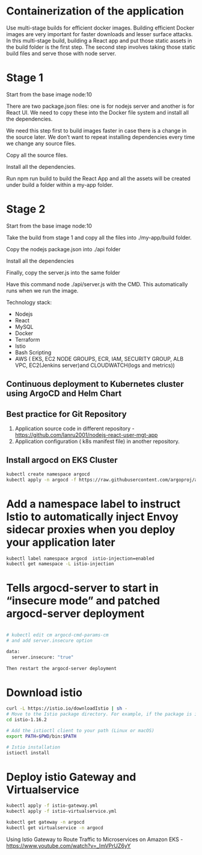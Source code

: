 # Containerization of the application

Use multi-stage builds for efficient docker images. Building efficient Docker images are very important for faster downloads and lesser surface attacks. In this multi-stage build, building a React app and put those static assets in the build folder is the first step. The second step involves taking those static build files and serve those with node server.

# Stage 1

Start from the base image node:10

There are two package.json files: one is for nodejs server and another is for React UI. We need to copy these into the Docker file system and install all the dependencies.

We need this step first to build images faster in case there is a change in the source later. We don’t want to repeat installing dependencies every time we change any source files.

Copy all the source files.

Install all the dependencies.

Run npm run build to build the React App and all the assets will be created under build a folder within a my-app folder.

# Stage 2

Start from the base image node:10

Take the build from stage 1 and copy all the files into ./my-app/build folder.

Copy the nodejs package.json into ./api folder

Install all the dependencies

Finally, copy the server.js into the same folder

Have this command node ./api/server.js with the CMD. This automatically runs when we run the image.

Technology stack:
- Nodejs
- React
- MySQL
- Docker
- Terraform
- Istio
- Bash Scripting 
- AWS ( EKS, EC2 NODE GROUPS, ECR, IAM, SECURITY GROUP, ALB VPC, EC2(Jenkins server)and CLOUDWATCH(logs and metrics))

## Continuous deployment to Kubernetes cluster using ArgoCD and Helm Chart 

## Best practice for Git Repository 
1. Application source code in different repository - https://github.com/lanru2001/nodejs-react-user-mgt-app
2. Application configuration ( k8s manifest file) in another repository.

## Install argocd on EKS Cluster

```bash
kubectl create namespace argocd
kubectl apply -n argocd -f https://raw.githubusercontent.com/argoproj/argo-cd/stable/manifests/install.yaml
```

# Add a namespace label to instruct Istio to automatically inject Envoy sidecar proxies when you deploy your application later
```bash
kubectl label namespace argocd  istio-injection=enabled
kubectl get namespace -L istio-injection

```

# Tells argocd-server to start in “insecure mode” and patched argocd-server deployment

```bash

# kubectl edit cm argocd-cmd-params-cm
# and add server.insecure option

data:
  server.insecure: "true"
  
Then restart the argocd-server deployment
```

# Download istio
```bash 
curl -L https://istio.io/downloadIstio | sh -
# Move to the Istio package directory. For example, if the package is istio-1.16.2:
cd istio-1.16.2

# Add the istioctl client to your path (Linux or macOS)
export PATH=$PWD/bin:$PATH

# Istio installation
istioctl install 

```
# Deploy istio Gateway and Virtualservice

```bash
kubectl apply -f istio-gateway.yml   
kubectl apply -f istio-virtualservice.yml 

kubectl get gateway -n argocd 
kubectl get virtualservice -n argocd 

```

Using Istio Gateway to Route Traffic to Microservices on Amazon EKS - https://www.youtube.com/watch?v=_ImVPrUZ6yY
